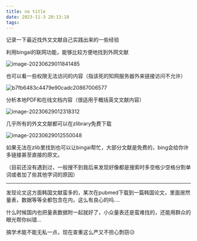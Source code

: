```yaml
---
title: no title
date: 2023-11-3 20:13:18
tags:
---
```


记录一下最近找外文文献自己实践出来的一些经验

利用bingai的联网功能，能够比较方便地找到外网文献

![image-20230629011841485](https://s2.loli.net/2023/06/29/uOCoFpsfbMRLdx4.png)

也可以看一些权限无法访问的内容（指该死的知网服务器外来链接访问不允许）

![b7fb6483c4479e90cadc20867006577](https://s2.loli.net/2023/06/29/T5VKUEGQvtoJOjr.png)

分析本地PDF和在线文档内容（很适用于概括英文文献内容）

![image-20230629012318312](https://s2.loli.net/2023/06/29/LwxbzSe9jCE2JvI.png)

几乎所有的外文文献都可以在zlibrary免费下载

![image-20230629012550048](https://s2.loli.net/2023/06/29/hIsc8u3YpHZNbdv.png)

如果无法在zlib里找到也可以让bingai帮忙，大部分文献是免费的，bing会给你许多链接甚至直接的原文。

（目前还没有遇到过，一般搜不到我后来发现好像都是搜索时多空格少空格分割单词或者加了些其他字词的原因）

---------------



发现论文这方面韩国文献蛮多的，某次在pubmed下载到一篇韩国论文，里面居然量表，数据等等全都包含在内，这么有良心的吗....

什么时候国内也把量表数据附一起就好了，小众量表还是蛮难找的，还能用群众的眼光帮你纠错...

搞学术能不能无私一点，现在查重这么严又不担心剽窃😥